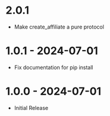 # 2.0.1

- Make create_affiliate a pure protocol

# 1.0.1 - 2024-07-01

- Fix documentation for pip install

# 1.0.0 - 2024-07-01

- Initial Release